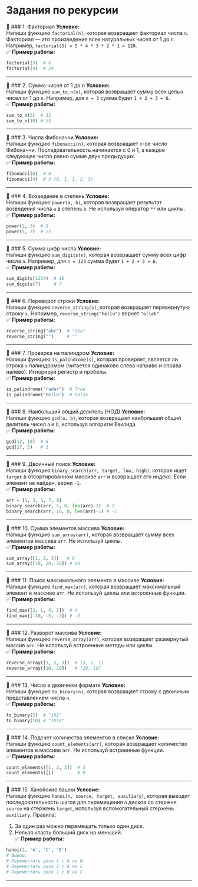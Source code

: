 # Задания по рекурсии

📌 ### 1. Факториал
**Условие:**  
Напиши функцию `factorial(n)`, которая возвращает факториал числа `n`. Факториал — это произведение всех натуральных чисел от 1 до `n`. Например, `factorial(5) = 5 * 4 * 3 * 2 * 1 = 120`.  
✅ **Пример работы:**
```python
factorial(3)  # 6
factorial(4)  # 24
```

---

📌 ### 2. Сумма чисел от 1 до n
**Условие:**  
Напиши функцию `sum_to_n(n)`, которая возвращает сумму всех целых чисел от 1 до `n`. Например, для `n = 3` сумма будет `1 + 2 + 3 = 6`.  
✅ **Пример работы:**
```python
sum_to_n(5)  # 15
sum_to_n(10) # 55
```

---

📌 ### 3. Числа Фибоначчи
**Условие:**  
Напиши функцию `fibonacci(n)`, которая возвращает `n`-ое число Фибоначчи. Последовательность начинается с 0 и 1, а каждое следующее число равно сумме двух предыдущих.  
✅ **Пример работы:**
```python
fibonacci(0)  # 0
fibonacci(4)  # 3 (0, 1, 1, 2, 3)
```

---

📌 ### 4. Возведение в степень
**Условие:**  
Напиши функцию `power(a, b)`, которая возвращает результат возведения числа `a` в степень `b`. Не используй оператор `**` или циклы.  
✅ **Пример работы:**
```python
power(2, 3)  # 8
power(5, 2)  # 25
```

---

📌 ### 5. Сумма цифр числа
**Условие:**  
Напиши функцию `sum_digits(n)`, которая возвращает сумму всех цифр числа `n`. Например, для `n = 123` сумма будет `1 + 2 + 3 = 6`.  
✅ **Пример работы:**
```python
sum_digits(1234)  # 10
sum_digits(7)     # 7
```

---

📌 ### 6. Переворот строки
**Условие:**  
Напиши функцию `reverse_string(s)`, которая возвращает перевернутую строку `s`. Например, `reverse_string("hello")` вернет `"olleh"`.  
✅ **Пример работы:**
```python
reverse_string("abc")  # "cba"
reverse_string("")     # ""
```

---

📌 ### 7. Проверка на палиндром
**Условие:**  
Напиши функцию `is_palindrome(s)`, которая проверяет, является ли строка `s` палиндромом (читается одинаково слева направо и справа налево). Игнорируй регистр и пробелы.  
✅ **Пример работы:**
```python
is_palindrome("radar")  # True
is_palindrome("hello")  # False
```

---

📌 ### 8. Наибольший общий делитель (НОД)
**Условие:**  
Напиши функцию `gcd(a, b)`, которая возвращает наибольший общий делитель чисел `a` и `b`, используя алгоритм Евклида.  
✅ **Пример работы:**
```python
gcd(12, 18)  # 6
gcd(17, 5)   # 1
```

---

📌 ### 9. Двоичный поиск
**Условие:**  
Напиши функцию `binary_search(arr, target, low, high)`, которая ищет `target` в отсортированном массиве `arr` и возвращает его индекс. Если элемент не найден, верни `-1`.  
✅ **Пример работы:**
```python
arr = [1, 3, 5, 7, 9]
binary_search(arr, 5, 0, len(arr)-1)  # 2
binary_search(arr, 10, 0, len(arr)-1) # -1
```

---

📌 ### 10. Сумма элементов массива
**Условие:**  
Напиши функцию `sum_array(arr)`, которая возвращает сумму всех элементов массива `arr`. Не используй циклы.  
✅ **Пример работы:**
```python
sum_array([1, 2, 3])   # 6
sum_array([10, 20, 30]) # 60
```

---

📌 ### 11. Поиск максимального элемента в массиве
**Условие:**  
Напиши функцию `find_max(arr)`, которая возвращает максимальный элемент в массиве `arr`. Не используй циклы или встроенные функции.  
✅ **Пример работы:**
```python
find_max([3, 1, 4, 2])  # 4
find_max([-10, -5, -3]) # -3
```

---

📌 ### 12. Разворот массива
**Условие:**  
Напиши функцию `reverse_array(arr)`, которая возвращает развернутый массив `arr`. Не используй встроенные методы или циклы.  
✅ **Пример работы:**
```python
reverse_array([1, 2, 3])  # [3, 2, 1]
reverse_array([10, 20])   # [20, 10]
```

---

📌 ### 13. Число в двоичном формате
**Условие:**  
Напиши функцию `to_binary(n)`, которая возвращает строку с двоичным представлением числа `n`.  
✅ **Пример работы:**
```python
to_binary(5)  # "101"
to_binary(10) # "1010"
```

---

📌 ### 14. Подсчет количества элементов в списке
**Условие:**  
Напиши функцию `count_elements(arr)`, которая возвращает количество элементов в массиве `arr`. Не используй встроенные функции.  
✅ **Пример работы:**
```python
count_elements([1, 2, 3])  # 3
count_elements([])         # 0
```

---

📌 ### 15. Ханойские башни
**Условие:**  
Напиши функцию `hanoi(n, source, target, auxiliary)`, которая выводит последовательность шагов для перемещения `n` дисков со стержня `source` на стержень `target`, используя вспомогательный стержень `auxiliary`. Правила:  
1. За один раз можно перемещать только один диск.  
2. Нельзя класть больший диск на меньший.  
✅ **Пример работы:**
```python
hanoi(2, 'A', 'C', 'B')
# Вывод:
# Переместить диск 1 с A на B
# Переместить диск 2 с A на C
# Переместить диск 1 с B на C
```

---
